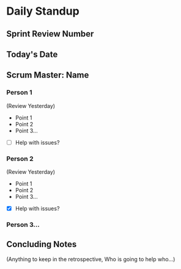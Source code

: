 # Daily Standup
## Sprint Review Number 
## Today's Date
## Scrum Master: Name

### Person 1

(Review Yesterday)

- Point 1
- Point 2
- Point 3...

- [ ] Help with issues?

### Person 2

(Review Yesterday)

- Point 1
- Point 2
- Point 3...

- [x] Help with issues?

### Person 3...

## Concluding Notes
(Anything to keep in the retrospective, Who is going to help who...)